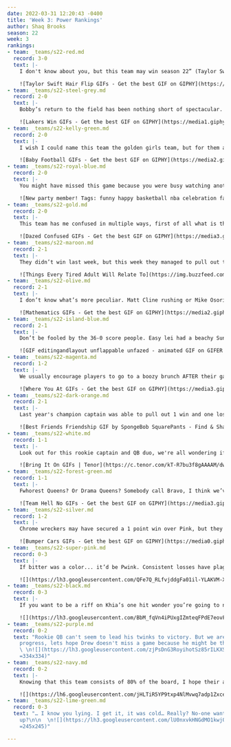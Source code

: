 ```yaml
---
date: 2022-03-31 12:20:43 -0400
title: 'Week 3: Power Rankings'
author: Shaq Brooks
season: 22
week: 3
rankings:
- team: _teams/s22-red.md
  record: 3-0
  text: |-
    I don't know about you, but this team may win season 22” (Taylor Swift's Voice). You can see Dwaylan making sacks on the field and twerking at the bar. Not only a star in name, Connor Starr shined bright on the field while sporting a shoulder brace and finishing the game. From talent to determination, I wonder who’s going to beat this team.

    ![Taylor Swift Hair Flip GIFs - Get the best GIF on GIPHY](https://media3.giphy.com/media/dXKiD8XysOuhFAJB1f/200.gif)
- team: _teams/s22-steel-grey.md
  record: 2-0
  text: |-
    Bobby’s return to the field has been nothing short of spectacular. Leading her team to a 38 -16 win. If anyone is going to Steel the crown from Red, it might be them. Are yall really about to let Ben Hunt win his second championship in a row?

    ![Lakers Win GIFs - Get the best GIF on GIPHY](https://media1.giphy.com/media/hG6zC3KaKjiUw/giphy.gif)
- team: _teams/s22-kelly-green.md
  record: 2-0
  text: |-
    I wish I could name this team the golden girls team, but for them age is really just a number. Represented by a host of veteran players, the question isn’t if they know the game, it's just if they’ll be able to finish the season. The happily expecting Scott Graham will be missing a few games, we’ll see if they can hold their own on the field without him.

    ![Baby Football GIFs - Get the best GIF on GIPHY](https://media2.giphy.com/media/cPAtqkRUPagVvgVzEz/200w.gif?cid=82a1493bwswkv3qfn0v5u1y7ufkfmb3s532xswrab9k0q5es&rid=200w.gif&ct=g)
- team: _teams/s22-royal-blue.md
  record: 2-0
  text: |-
    You might have missed this game because you were busy watching another or playing in your own, but we all heard Sean Karson’s excitement this weekend. He finally got a good one, eh? All jokes aside this team put forth an amazing game with star performances by Josh Estryn and Ivan Torres

    ![New party member! Tags: funny happy basketball nba celebration fans  warriors gsw dance cam dancing fans boogie times | Bad dancing, Giphy, Nba  funny](https://i.pinimg.com/originals/9f/cb/dd/9fcbdd10d872804f7d180e1a19262fa1.gif)
- team: _teams/s22-gold.md
  record: 2-0
  text: |-
    This team has me confused in multiple ways, first of all what is this name, secondly when did Rob start showing up to games on time? It paid off because they were able to get that one point win over Wonder Bred.

    ![Dazed Confused GIFs - Get the best GIF on GIPHY](https://media3.giphy.com/media/1ZlrrYTN7gAxdGE8nM/200w.gif?cid=82a1493b1l0tymy8sb6ominaxgcy33ndafqz7ecxdtsjalm2&rid=200w.gif&ct=g)
- team: _teams/s22-maroon.md
  record: 2-1
  text: |-
    They didn’t win last week, but this week they managed to pull out two wins! It turns out their team was catching more than balls, it was reported that Jeremey was catching Zs in his car between games. Winning Strategy? I guess so.

    ![Things Every Tired Adult Will Relate To](https://img.buzzfeed.com/buzzfeed-static/static/2019-09/17/0/asset/e0d7fe1929e9/anigif_sub-buzz-1037-1568680384-1.gif)
- team: _teams/s22-olive.md
  record: 2-1
  text: |-
    I don’t know what’s more peculiar. Matt Cline rushing or Mike Osorio signing the ref’s scorecard that his team lost when they indeed won. Maybe Mike should take his Martinis stirred not shaken because something wasn’t clicking, but at least it was on the field!

    ![Mathematics GIFs - Get the best GIF on GIPHY](https://media2.giphy.com/media/3o7btPCcdNniyf0ArS/giphy.gif)
- team: _teams/s22-island-blue.md
  record: 2-1
  text: |-
    Don’t be fooled by the 36-0 score people. Easy lei had a beachy Sunday this week, Lime decided not to show up. Let’s see next week if they can win with a full roster on the opposing sideline.

    ![GIF editingandlayout unflappable unfazed - animated GIF on GIFER - by  Doomfang](https://i.gifer.com/2e4.gif)
- team: _teams/s22-magenta.md
  record: 1-2
  text: |-
    We usually encourage players to go to a boozy brunch AFTER their game, but at least AJ showed up! We can’t say the same thing about their star player Greg Carter. I hope he doesn’t have the μgenta Variant.

    ![Where You At GIFs - Get the best GIF on GIPHY](https://media3.giphy.com/media/oX8TgJ957YFETDKYqB/giphy.gif)
- team: _teams/s22-dark-orange.md
  record: 2-1
  text: |-
    Last year's champion captain was able to pull out 1 win and one loss, we’ll see if his on the field marriage can produce enough chemistry to get another championship!

    ![Best Friends Friendship GIF by SpongeBob SquarePants - Find & Share on GIPHY](https://media1.giphy.com/media/H2GX5Ik1ILy5q/source.gif)
- team: _teams/s22-white.md
  record: 1-1
  text: |-
    Look out for this rookie captain and QB duo, we're all wondering if the new girls can lead their team to the championship

    ![Bring It On GIFs | Tenor](https://c.tenor.com/kT-R7bu3f8gAAAAM/dwayne-johnson-bring-it-on.gif)
- team: _teams/s22-forest-green.md
  record: 1-1
  text: |-
    Fwhorest Queens? Or Drama Queens? Somebody call Bravo, I think we’ve found the Real Housewives of DCGFFL. Levert, Quinn and John Riley have all earned their spot on the show due to arguing with the refs. Let's hope Forest Green and the refs are on the same page by the mid-season party.

    ![Team Hell No GIFs - Get the best GIF on GIPHY](https://media3.giphy.com/media/ki1X172sb8x7uLyfYl/giphy.gif)
- team: _teams/s22-silver.md
  record: 1-2
  text: |-
    Chrome wreckers may have secured a 1 point win over Pink, but they got their chrome wrecked in their first game. So bad in fact the other team brought in Sean, their Captain, to QB the later part of the game. Might be time to turn the hoopty into the junkyard boys or at least get a tune up.

    ![Bumper Cars GIFs - Get the best GIF on GIPHY](https://media0.giphy.com/media/1hzAAFIBjBQXyU6xBO/200.gif)
- team: _teams/s22-super-pink.md
  record: 0-3
  text: |-
    If bitter was a color... it’d be Pwink. Consistent losses have plagued this team and I don’t just mean their games. With multiple injuries they struggle to get their feet under them. We didn’t expect them to be this low and we bet they didn’t either. Hopefully they can pull it together next week.

    ![](https://lh3.googleusercontent.com/QFe7Q_RLfvjddgFa01il-YLAKVM-X966UAEn_a4lhuV-fdsDvpHQC_VlymFGZ_j2jpIehepfIZXe80dRj8o0uKppOv0wZeaZ3dZyv5Jyp5fj2pD5SEAZsbywlnO8hM_NoBV9TKLF =325x325)
- team: _teams/s22-black.md
  record: 0-3
  text: |-
    If you want to be a riff on Khia’s one hit wonder you’re going to need at least 1 win. With 3 losses, this team is sadly dragging behind. Maybe week 3 will be their one hit. New Chant Alert: "My Neck, My Black, catch some passes, get a sack."

    ![](https://lh3.googleusercontent.com/BbM_fqVn4iPUxgIZmteqFPdE7eovFfxbO8sft9LlNkYWn6zo6wu4ohAanDz2cMfEWZ0Q4X40AuMV-lAwT-rcjod8_P-1KE2ched_W1703xMRCsixbviBhdjcKYrcIEjL6dlKbkqU =364x308)
- team: _teams/s22-purple.md
  record: 0-2
  text: "Rookie QB can't seem to lead his twinks to victory. But we are seeing the
    progress, lets hope Drew doesn't miss a game because he might be their only hope.\n\n
    \ \n![](https://lh3.googleusercontent.com/zjPsDnG3RoyihotSz85rILKXScsEoWPLGxJaJrkF-V76ln9daNeFcjHe0nOVLMOEJdRiX88L5qdZSwo5QUogidWf-RpRpZl_Hh0XPZ_BJkdNE3kY03nVVBqJCyRneXxMYFzTmO26
    =334x334)"
- team: _teams/s22-navy.md
  record: 0-2
  text: |-
    Knowing that this team consists of 80% of the board, I hope their approval rating is higher than their ranking. But shoutout to Logan for, not only being a great director of players, but also for scoring the only point for his team this season. Let’s not make it your last.

    ![](https://lh6.googleusercontent.com/jHLTiR5YP9txp4NlMvwq7adp1ZxceQ_dndeH6Fszmcn9i94N3n9denqGWc-yaFQ1zatq65TtSRXOl-91bW2v5GiM-tCfToc4rVEeCDfDLTd1ZJYSLRnXREhdkIktw99YyHQW2uRB =300x302)
- team: _teams/s22-lime-green.md
  record: 0-3
  text: "… I know you lying. I get it, it was cold… Really? No-one wanted to show
    up?\n\n  \n![](https://lh3.googleusercontent.com/lU0nxvkHNGdMO1kwjQH4LeEooO8KuoFZkHNY9uRsax19nGNSdD7BzBpNwr04ZrKNCN2RPmho21LNhexIBS0KwtIkksrNMHA34xuItoc-d_V2XEucg4vzxGsDIJ_uV4B74LrA9jOx
    =245x245)"

---
```

